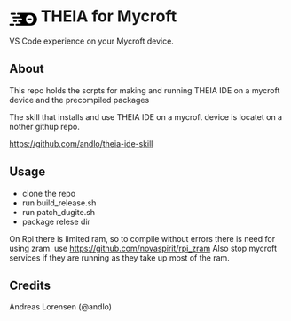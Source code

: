# <img src='theia.png' card_color='#40DBB0' width='50' style='vertical-align:bottom'/> THEIA for Mycroft
VS Code experience on your Mycroft device.

## About
This repo holds the scrpts for making and running THEIA IDE on a mycroft device and the precompiled packages

The skill that installs and use THEIA IDE on a mycroft device is locatet on a nother githup repo.

https://github.com/andlo/theia-ide-skill

## Usage
* clone the repo
* run build_release.sh
* run patch_dugite.sh
* package relese dir

On Rpi there is limited ram, so to compile without errors there is need for using zram.
use https://github.com/novaspirit/rpi_zram
Also stop mycroft services if they are running as they take up most of the ram.


## Credits
Andreas Lorensen (@andlo)
